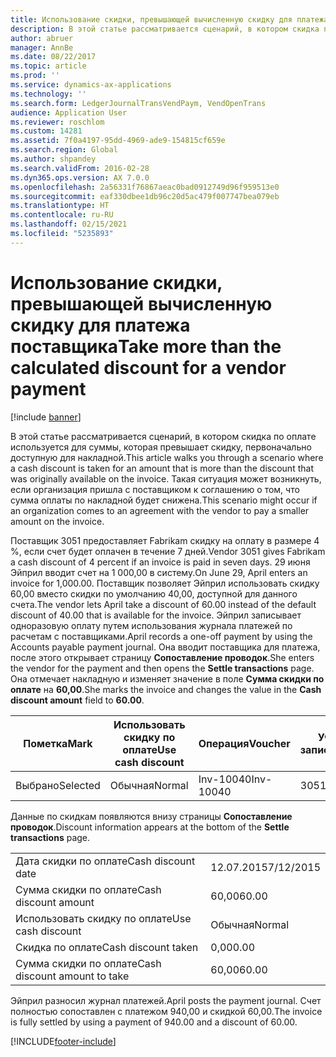 ```yaml
---
title: Использование скидки, превышающей вычисленную скидку для платежа поставщика
description: В этой статье рассматривается сценарий, в котором скидка по оплате используется для суммы, которая превышает скидку, первоначально доступную для накладной. Такая ситуация может возникнуть, если организация пришла с поставщиком к соглашению о том, что сумма оплаты по накладной будет снижена.
author: abruer
manager: AnnBe
ms.date: 08/22/2017
ms.topic: article
ms.prod: ''
ms.service: dynamics-ax-applications
ms.technology: ''
ms.search.form: LedgerJournalTransVendPaym, VendOpenTrans
audience: Application User
ms.reviewer: roschlom
ms.custom: 14281
ms.assetid: 7f0a4197-95dd-4969-ade9-154815cf659e
ms.search.region: Global
ms.author: shpandey
ms.search.validFrom: 2016-02-28
ms.dyn365.ops.version: AX 7.0.0
ms.openlocfilehash: 2a56331f76867aeac0bad0912749d96f959513e0
ms.sourcegitcommit: eaf330dbee1db96c20d5ac479f007747bea079eb
ms.translationtype: HT
ms.contentlocale: ru-RU
ms.lasthandoff: 02/15/2021
ms.locfileid: "5235893"
---
```

# <a name="take-more-than-the-calculated-discount-for-a-vendor-payment"></a><span data-ttu-id="b6569-104">Использование скидки, превышающей вычисленную скидку для платежа поставщика</span><span class="sxs-lookup"><span data-stu-id="b6569-104">Take more than the calculated discount for a vendor payment</span></span>

[!include [banner](../includes/banner.md)]

<span data-ttu-id="b6569-105">В этой статье рассматривается сценарий, в котором скидка по оплате используется для суммы, которая превышает скидку, первоначально доступную для накладной.</span><span class="sxs-lookup"><span data-stu-id="b6569-105">This article walks you through a scenario where a cash discount is taken for an amount that is more than the discount that was originally available on the invoice.</span></span> <span data-ttu-id="b6569-106">Такая ситуация может возникнуть, если организация пришла с поставщиком к соглашению о том, что сумма оплаты по накладной будет снижена.</span><span class="sxs-lookup"><span data-stu-id="b6569-106">This scenario might occur if an organization comes to an agreement with the vendor to pay a smaller amount on the invoice.</span></span> 

<span data-ttu-id="b6569-107">Поставщик 3051 предоставляет Fabrikam скидку на оплату в размере 4 %, если счет будет оплачен в течение 7 дней.</span><span class="sxs-lookup"><span data-stu-id="b6569-107">Vendor 3051 gives Fabrikam a cash discount of 4 percent if an invoice is paid in seven days.</span></span> <span data-ttu-id="b6569-108">29 июня Эйприл вводит счет на 1 000,00 в систему.</span><span class="sxs-lookup"><span data-stu-id="b6569-108">On June 29, April enters an invoice for 1,000.00.</span></span> <span data-ttu-id="b6569-109">Поставщик позволяет Эйприл использовать скидку 60,00 вместо скидки по умолчанию 40,00, доступной для данного счета.</span><span class="sxs-lookup"><span data-stu-id="b6569-109">The vendor lets April take a discount of 60.00 instead of the default discount of 40.00 that is available for the invoice.</span></span> <span data-ttu-id="b6569-110">Эйприл записывает одноразовую оплату путем использования журнала платежей по расчетам с поставщиками.</span><span class="sxs-lookup"><span data-stu-id="b6569-110">April records a one-off payment by using the Accounts payable payment journal.</span></span> <span data-ttu-id="b6569-111">Она вводит поставщика для платежа, после этого открывает страницу **Сопоставление проводок**.</span><span class="sxs-lookup"><span data-stu-id="b6569-111">She enters the vendor for the payment and then opens the **Settle transactions** page.</span></span> <span data-ttu-id="b6569-112">Она отмечает накладную и изменяет значение в поле **Сумма скидки по оплате** на **60,00**.</span><span class="sxs-lookup"><span data-stu-id="b6569-112">She marks the invoice and changes the value in the **Cash discount amount** field to **60.00**.</span></span>

| <span data-ttu-id="b6569-113">Пометка</span><span class="sxs-lookup"><span data-stu-id="b6569-113">Mark</span></span>     | <span data-ttu-id="b6569-114">Использовать скидку по оплате</span><span class="sxs-lookup"><span data-stu-id="b6569-114">Use cash discount</span></span> | <span data-ttu-id="b6569-115">Операция</span><span class="sxs-lookup"><span data-stu-id="b6569-115">Voucher</span></span>   | <span data-ttu-id="b6569-116">Учетная запись</span><span class="sxs-lookup"><span data-stu-id="b6569-116">Account</span></span> | <span data-ttu-id="b6569-117">Дата</span><span class="sxs-lookup"><span data-stu-id="b6569-117">Date</span></span>      | <span data-ttu-id="b6569-118">Срок выполнения</span><span class="sxs-lookup"><span data-stu-id="b6569-118">Due date</span></span>  | <span data-ttu-id="b6569-119">Счет</span><span class="sxs-lookup"><span data-stu-id="b6569-119">Invoice</span></span> | <span data-ttu-id="b6569-120">Сумма в валюте проводки</span><span class="sxs-lookup"><span data-stu-id="b6569-120">Amount in transaction currency</span></span> | <span data-ttu-id="b6569-121">Валютное</span><span class="sxs-lookup"><span data-stu-id="b6569-121">Currency</span></span> | <span data-ttu-id="b6569-122">Сумма сопоставления</span><span class="sxs-lookup"><span data-stu-id="b6569-122">Amount to settle</span></span> |
|----------|-------------------|-----------|---------|-----------|-----------|---------|--------------------------------|----------|------------------|
| <span data-ttu-id="b6569-123">Выбрано</span><span class="sxs-lookup"><span data-stu-id="b6569-123">Selected</span></span> | <span data-ttu-id="b6569-124">Обычная</span><span class="sxs-lookup"><span data-stu-id="b6569-124">Normal</span></span>            | <span data-ttu-id="b6569-125">Inv-10040</span><span class="sxs-lookup"><span data-stu-id="b6569-125">Inv-10040</span></span> | <span data-ttu-id="b6569-126">3051</span><span class="sxs-lookup"><span data-stu-id="b6569-126">3051</span></span>    | <span data-ttu-id="b6569-127">29.06.2015</span><span class="sxs-lookup"><span data-stu-id="b6569-127">6/29/2015</span></span> | <span data-ttu-id="b6569-128">29.07.2015</span><span class="sxs-lookup"><span data-stu-id="b6569-128">7/29/2015</span></span> | <span data-ttu-id="b6569-129">10040</span><span class="sxs-lookup"><span data-stu-id="b6569-129">10040</span></span>   | <span data-ttu-id="b6569-130">1 000,00</span><span class="sxs-lookup"><span data-stu-id="b6569-130">1,000.00</span></span>                       | <span data-ttu-id="b6569-131">американский доллар</span><span class="sxs-lookup"><span data-stu-id="b6569-131">USD</span></span>      | <span data-ttu-id="b6569-132">940,00</span><span class="sxs-lookup"><span data-stu-id="b6569-132">940.00</span></span>           |

<span data-ttu-id="b6569-133">Данные по скидкам появляются внизу страницы **Сопоставление проводок**.</span><span class="sxs-lookup"><span data-stu-id="b6569-133">Discount information appears at the bottom of the **Settle transactions** page.</span></span>

|                              |           |
|------------------------------|-----------|
| <span data-ttu-id="b6569-134">Дата скидки по оплате</span><span class="sxs-lookup"><span data-stu-id="b6569-134">Cash discount date</span></span>           | <span data-ttu-id="b6569-135">12.07.2015</span><span class="sxs-lookup"><span data-stu-id="b6569-135">7/12/2015</span></span> |
| <span data-ttu-id="b6569-136">Сумма скидки по оплате</span><span class="sxs-lookup"><span data-stu-id="b6569-136">Cash discount amount</span></span>         | <span data-ttu-id="b6569-137">60,00</span><span class="sxs-lookup"><span data-stu-id="b6569-137">60.00</span></span>     |
| <span data-ttu-id="b6569-138">Использовать скидку по оплате</span><span class="sxs-lookup"><span data-stu-id="b6569-138">Use cash discount</span></span>            | <span data-ttu-id="b6569-139">Обычная</span><span class="sxs-lookup"><span data-stu-id="b6569-139">Normal</span></span>    |
| <span data-ttu-id="b6569-140">Скидка по оплате</span><span class="sxs-lookup"><span data-stu-id="b6569-140">Cash discount taken</span></span>          | <span data-ttu-id="b6569-141">0,00</span><span class="sxs-lookup"><span data-stu-id="b6569-141">0.00</span></span>      |
| <span data-ttu-id="b6569-142">Сумма скидки по оплате</span><span class="sxs-lookup"><span data-stu-id="b6569-142">Cash discount amount to take</span></span> | <span data-ttu-id="b6569-143">60,00</span><span class="sxs-lookup"><span data-stu-id="b6569-143">60.00</span></span>     |

<span data-ttu-id="b6569-144">Эйприл разносил журнал платежей.</span><span class="sxs-lookup"><span data-stu-id="b6569-144">April posts the payment journal.</span></span> <span data-ttu-id="b6569-145">Счет полностью сопоставлен с платежом 940,00 и скидкой 60,00.</span><span class="sxs-lookup"><span data-stu-id="b6569-145">The invoice is fully settled by using a payment of 940.00 and a discount of 60.00.</span></span>





[!INCLUDE[footer-include](../../includes/footer-banner.md)]